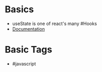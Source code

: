 # Basics
- useState is one of react's many #Hooks
- [Documentation](https://react.dev/reference/react/useState)


# Basic Tags
- #javascript 